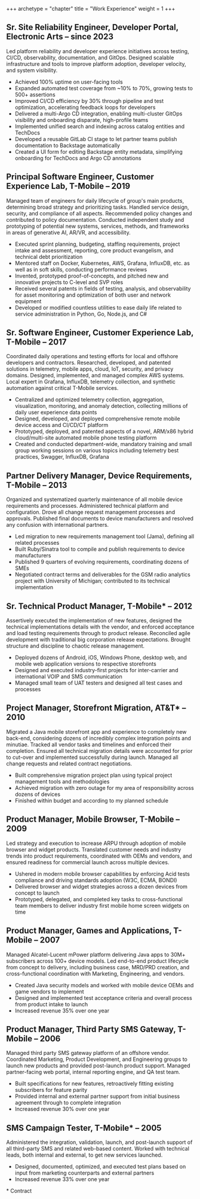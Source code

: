 +++
archetype = "chapter"
title = "Work Experience"
weight = 1
+++

## Sr. Site Reliability Engineer, Developer Portal, Electronic Arts – since 2023
Led platform reliability and developer experience initiatives across testing, CI/CD, observability, documentation, and GitOps. Designed scalable infrastructure and tools to improve platform adoption, developer velocity, and system visibility.
* Achieved 100% uptime on user-facing tools
* Expanded automated test coverage from ~10% to 70%, growing tests to 500+ assertions
* Improved CI/CD efficiency by 30% through pipeline and test optimization, accelerating feedback loops for developers
* Delivered a multi-Argo CD integration, enabling multi-cluster GitOps visibility and onboarding disparate, high-profile teams
* Implemented unified search and indexing across catalog entities and TechDocs
* Developed a reusable GitLab CI stage to let partner teams publish documentation to Backstage automatically
* Created a UI form for editing Backstage entity metadata, simplifying onboarding for TechDocs and Argo CD annotations

## Principal Software Engineer, Customer Experience Lab, T-Mobile – 2019
Managed team of engineers for daily lifecycle of group's main products, determining broad strategy and prioritizing tasks. Handled service design, security, and compliance of all aspects. Recommended policy changes and contributed to policy documentation. Conducted independent study and prototyping of potential new systems, services, methods, and frameworks in areas of generative AI, AR/VR, and accessibility.
* Executed sprint planning, budgeting, staffing requirements, project intake and assessment, reporting, core product evangelism, and technical debt prioritization
* Mentored staff on Docker, Kubernetes, AWS, Grafana, InfluxDB, etc. as well as in soft skills, conducting performance reviews
* Invented, prototyped proof-of-concepts, and pitched new and innovative projects to C-level and SVP roles
* Received several patents in fields of testing, analysis, and observability for asset monitoring and optimization of both user and network equipment
* Developed or modified countless utilities to ease daily life related to service administration in Python, Go, Node.js, and C#

## Sr. Software Engineer, Customer Experience Lab, T-Mobile – 2017
Coordinated daily operations and testing efforts for local and offshore developers and contractors. Researched, developed, and patented solutions in telemetry, mobile apps, cloud, IoT, security, and privacy domains. Designed, implemented, and managed complex AWS systems. Local expert in Grafana, InfluxDB, telemetry collection, and synthetic automation against critical T-Mobile services.
* Centralized and optimized telemetry collection, aggregation, visualization, monitoring, and anomaly detection, collecting millions of daily user experience data points
* Designed, developed, and deployed comprehensive remote mobile device access and CI/CD/CT platform
* Prototyped, deployed, and patented aspects of a novel, ARM/x86 hybrid cloud/multi-site automated mobile phone testing platform
* Created and conducted department-wide, mandatory training and small group working sessions on various topics including telemetry best practices, Swagger, InfluxDB, Grafana

## Partner Delivery Manager, Device Requirements, T-Mobile – 2013
Organized and systematized quarterly maintenance of all mobile device requirements and processes. Administered technical platform and configuration. Drove all change request management processes and approvals. Published final documents to device manufacturers and resolved any confusion with international partners.
* Led migration to new requirements management tool (Jama), defining all related processes
* Built Ruby/Sinatra tool to compile and publish requirements to device manufacturers
* Published 9 quarters of evolving requirements, coordinating dozens of SMEs
* Negotiated contract terms and deliverables for the GSM radio analytics project with University of Michigan; contributed to its technical implementation

## Sr. Technical Product Manager, T-Mobile* – 2012
Assertively executed the implementation of new features, designed the technical implementations details with the vendor, and enforced acceptance and load testing requirements through to product release. Reconciled agile development with traditional big corporation release expectations. Brought structure and discipline to chaotic release management.
* Deployed dozens of Android, iOS, Windows Phone, desktop web, and mobile web application versions to respective storefronts
* Designed and executed industry-first projects for inter-carrier and international VOIP and SMS communication
* Managed small team of UAT testers and designed all test cases and processes

## Project Manager, Storefront Migration, AT&T* – 2010
Migrated a Java mobile storefront app and experience to completely new back-end, considering dozens of incredibly complex integration points and minutiae. Tracked all vendor tasks and timelines and enforced their completion. Ensured all technical migration details were accounted for prior to cut-over and implemented successfully during launch. Managed all change requests and related contract negotiations.
* Built comprehensive migration project plan using typical project management tools and methodologies
* Achieved migration with zero outage for my area of responsibility across dozens of devices
* Finished within budget and according to my planned schedule

## Product Manager, Mobile Browser, T-Mobile – 2009
Led strategy and execution to increase ARPU through adoption of mobile browser and widget products. Translated customer needs and industry trends into product requirements, coordinated with OEMs and vendors, and ensured readiness for commercial launch across multiple devices.
* Ushered in modern mobile browser capabilities by enforcing Acid tests compliance and driving standards adoption (W3C, ECMA, BONDI)
* Delivered browser and widget strategies across a dozen devices from concept to launch
* Prototyped, delegated, and completed key tasks to cross-functional team members to deliver industry first mobile home screen widgets on time

## Product Manager, Games and Applications, T-Mobile – 2007
Managed Alcatel-Lucent mPower platform delivering Java apps to 30M+ subscribers across 100+ device models. Led end-to-end product lifecycle from concept to delivery, including business case, MRD/PRD creation, and cross-functional coordination with Marketing, Engineering, and vendors.
* Created Java security models and worked with mobile device OEMs and game vendors to implement
* Designed and implemented test acceptance criteria and overall process from product intake to launch
* Increased revenue 35% over one year

## Product Manager, Third Party SMS Gateway, T-Mobile – 2006
Managed third party SMS gateway platform of an offshore vendor. Coordinated Marketing, Product Development, and Engineering groups to launch new products and provided post-launch product support. Managed partner-facing web portal, internal reporting engine, and QA test team.
* Built specifications for new features, retroactively fitting existing subscribers for feature parity
* Provided internal and external partner support from initial business agreement through to complete integration
* Increased revenue 30% over one year

## SMS Campaign Tester, T-Mobile* – 2005
Administered the integration, validation, launch, and post-launch support of all third-party SMS and related web-based content. Worked with technical leads, both internal and external, to get new services launched.
* Designed, documented, optimized, and executed test plans based on input from marketing counterparts and external partners
* Increased revenue 33% over one year

\* Contract

